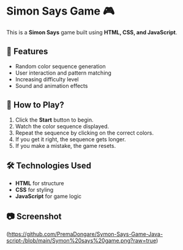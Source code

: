 # Simon Says Game 🎮

This is a **Simon Says** game built using **HTML, CSS, and JavaScript**.

## 📌 Features
- Random color sequence generation
- User interaction and pattern matching
- Increasing difficulty level
- Sound and animation effects

## 🚀 How to Play?
1. Click the **Start** button to begin.
2. Watch the color sequence displayed.
3. Repeat the sequence by clicking on the correct colors.
4. If you get it right, the sequence gets longer.
5. If you make a mistake, the game resets.

## 🛠️ Technologies Used
- **HTML** for structure
- **CSS** for styling
- **JavaScript** for game logic

## 📷 Screenshot 
(https://github.com/PremaDongare/Symon-Says-Game-Java-script-/blob/main/Symon%20says%20game.png?raw=true)


